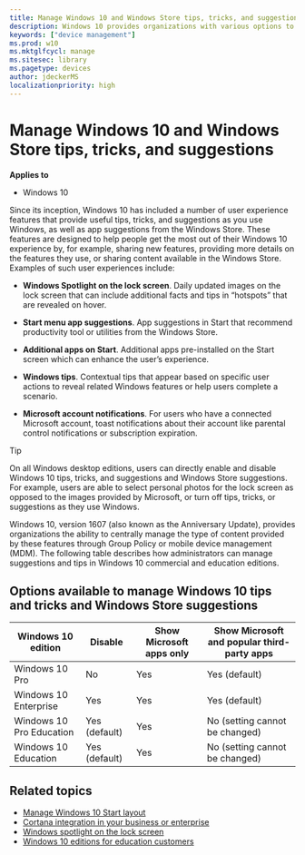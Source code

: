 ```yaml
---
title: Manage Windows 10 and Windows Store tips, tricks, and suggestions (Windows 10)
description: Windows 10 provides organizations with various options to manage auser experiences to provide a consistent and predictable experience for employees. 
keywords: ["device management"]
ms.prod: w10
ms.mktglfcycl: manage
ms.sitesec: library
ms.pagetype: devices
author: jdeckerMS
localizationpriority: high
---
```


# Manage Windows 10 and Windows Store tips, tricks, and suggestions


**Applies to**

-   Windows 10


Since its inception, Windows 10 has included a number of user experience features that provide useful tips, tricks, and suggestions as you use Windows, as well as app suggestions from the Windows Store. These features are designed to help people get the most out of their Windows 10 experience by, for example, sharing new features, providing more details on the features they use, or sharing content available in the Windows Store. Examples of such user experiences include: 

* **Windows Spotlight on the lock screen**.  Daily updated images on the lock screen that can include additional facts and tips in “hotspots” that are revealed on hover. 

* **Start menu app suggestions**. App suggestions in Start that recommend productivity tool or utilities from the Windows Store. 

* **Additional apps on Start**.  Additional apps pre-installed on the Start screen which can enhance the user’s experience. 

* **Windows tips**.  Contextual tips that appear based on specific user actions to reveal related Windows features or help users complete a scenario. 

* **Microsoft account notifications**.  For users who have a connected Microsoft account, toast notifications about their account like parental control notifications or subscription expiration. 

>[!TIP]
> On all Windows desktop editions, users can directly enable and disable Windows 10 tips, tricks, and suggestions and Windows Store suggestions.  For example, users are able to select personal photos for the lock screen as opposed to the images provided by Microsoft, or turn off tips, tricks, or suggestions as they use Windows.   

Windows 10, version 1607 (also known as the Anniversary Update), provides organizations the ability to centrally manage the type of content provided by these features through Group Policy or mobile device management (MDM). The following table describes how administrators can manage suggestions and tips in Windows 10 commercial and education editions.  

## Options available to manage Windows 10 tips and tricks and Windows Store suggestions

| Windows 10 edition | Disable |Show Microsoft apps only | Show Microsoft and popular third-party apps |
| --- | --- | --- | --- |
| Windows 10 Pro | No | Yes | Yes (default)  |
| Windows 10 Enterprise | Yes  | Yes | Yes (default)  |
| Windows 10 Pro Education | Yes (default)  | Yes | No (setting cannot be changed) |
| Windows 10 Education | Yes (default) | Yes | No (setting cannot be changed) |



## Related topics

- [Manage Windows 10 Start layout](windows-10-start-layout-options-and-policies.md)
- [Cortana integration in your business or enterprise](manage-cortana-in-enterprise.md)
- [Windows spotlight on the lock screen](../whats-new/windows-spotlight.md)
- [Windows 10 editions for education customers](https://technet.microsoft.com/en-us/edu/windows/windows-editions-for-education-customers)


 

 





